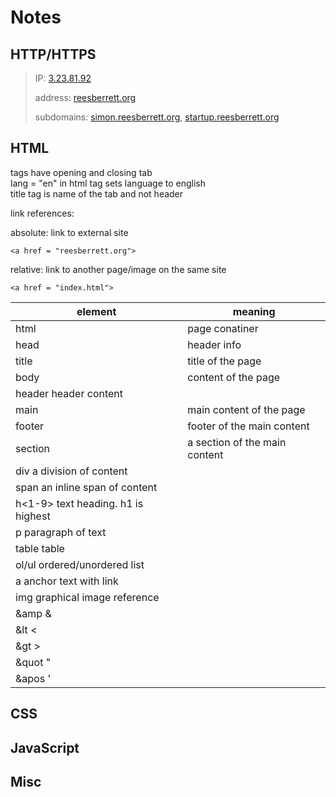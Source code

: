 # Notes

## HTTP/HTTPS

> IP: [3.23.81.92](3.23.81.92)  
>  
> address: [reesberrett.org](reesberrett.org)  
>   
> subdomains: [simon.reesberrett.org](simon.reesberrett.org), [startup.reesberrett.org](startup.reesberrett.org) 
  

## HTML

tags have opening and closing tab  
lang = "en" in html tag sets language to english  
title tag is name of the tab and not header  
  
link references: 
  
absolute: link to external site  
```
<a href = "reesberrett.org">  
```
    
relative: link to another page/image on the same site  
```
<a href = "index.html">  
```  

| element | meaning |  
| ------- | ------- |
| html | page conatiner |  
| head | header info |  
| title | title of the page |  
| body | content of the page |  
| header header content |  
| main | main content of the page |  
| footer | footer of the main content |  
|section| a section of the main content|  
| div a division of content
| span an inline span of content
| h<1-9> text heading. h1 is highest
| p paragraph of text
| table table
| ol/ul ordered/unordered list
| a anchor text with link
| img graphical image reference
| &amp &
| &lt <
| &gt >
| &quot "
| &apos '

## CSS

## JavaScript

## Misc
